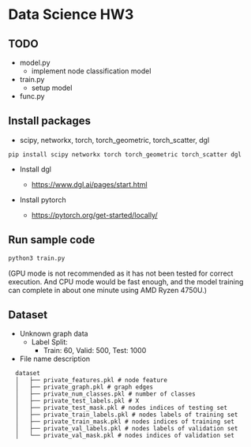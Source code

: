 # Data Science HW3

## TODO
* model.py
  * implement node classification model
* train.py
  * setup model
* func.py

## Install packages
* scipy, networkx, torch, torch_geometric, torch_scatter, dgl
```
pip install scipy networkx torch torch_geometric torch_scatter dgl
```
* Install dgl
  * https://www.dgl.ai/pages/start.html

* Install pytorch
  * https://pytorch.org/get-started/locally/

## Run sample code
```python
python3 train.py
```
(GPU mode is not recommended as it has not been tested for correct execution. And CPU mode would be fast enough, and the model training can complete in about one minute using AMD Ryzen 4750U.)

## Dataset
* Unknown graph data
  * Label Split:
    * Train: 60, Valid: 500, Test: 1000
* File name description
```
  dataset
  │   ├── private_features.pkl # node feature
  │   ├── private_graph.pkl # graph edges
  │   ├── private_num_classes.pkl # number of classes
  │   ├── private_test_labels.pkl # X
  │   ├── private_test_mask.pkl # nodes indices of testing set
  │   ├── private_train_labels.pkl # nodes labels of training set
  │   ├── private_train_mask.pkl # nodes indices of training set
  │   ├── private_val_labels.pkl # nodes labels of validation set
  │   └── private_val_mask.pkl # nodes indices of validation set
```